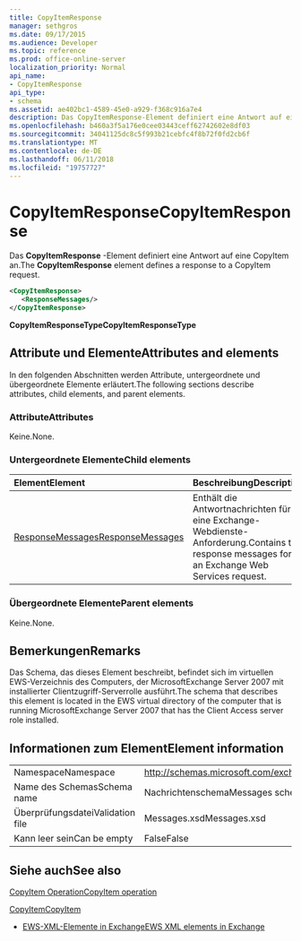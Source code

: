 ```yaml
---
title: CopyItemResponse
manager: sethgros
ms.date: 09/17/2015
ms.audience: Developer
ms.topic: reference
ms.prod: office-online-server
localization_priority: Normal
api_name:
- CopyItemResponse
api_type:
- schema
ms.assetid: ae402bc1-4589-45e0-a929-f368c916a7e4
description: Das CopyItemResponse-Element definiert eine Antwort auf eine CopyItem an.
ms.openlocfilehash: b460a3f5a176e0cee03443ceff62742602e8df03
ms.sourcegitcommit: 34041125dc8c5f993b21cebfc4f8b72f0fd2cb6f
ms.translationtype: MT
ms.contentlocale: de-DE
ms.lasthandoff: 06/11/2018
ms.locfileid: "19757727"
---
```

# <a name="copyitemresponse"></a><span data-ttu-id="b77a7-103">CopyItemResponse</span><span class="sxs-lookup"><span data-stu-id="b77a7-103">CopyItemResponse</span></span>

<span data-ttu-id="b77a7-104">Das **CopyItemResponse** -Element definiert eine Antwort auf eine CopyItem an.</span><span class="sxs-lookup"><span data-stu-id="b77a7-104">The **CopyItemResponse** element defines a response to a CopyItem request.</span></span> 
  
```xml
<CopyItemResponse>
   <ResponseMessages/>
</CopyItemResponse>
```

 <span data-ttu-id="b77a7-105">**CopyItemResponseType**</span><span class="sxs-lookup"><span data-stu-id="b77a7-105">**CopyItemResponseType**</span></span>
## <a name="attributes-and-elements"></a><span data-ttu-id="b77a7-106">Attribute und Elemente</span><span class="sxs-lookup"><span data-stu-id="b77a7-106">Attributes and elements</span></span>

<span data-ttu-id="b77a7-107">In den folgenden Abschnitten werden Attribute, untergeordnete und übergeordnete Elemente erläutert.</span><span class="sxs-lookup"><span data-stu-id="b77a7-107">The following sections describe attributes, child elements, and parent elements.</span></span>
  
### <a name="attributes"></a><span data-ttu-id="b77a7-108">Attribute</span><span class="sxs-lookup"><span data-stu-id="b77a7-108">Attributes</span></span>

<span data-ttu-id="b77a7-109">Keine.</span><span class="sxs-lookup"><span data-stu-id="b77a7-109">None.</span></span>
  
### <a name="child-elements"></a><span data-ttu-id="b77a7-110">Untergeordnete Elemente</span><span class="sxs-lookup"><span data-stu-id="b77a7-110">Child elements</span></span>

|<span data-ttu-id="b77a7-111">**Element**</span><span class="sxs-lookup"><span data-stu-id="b77a7-111">**Element**</span></span>|<span data-ttu-id="b77a7-112">**Beschreibung**</span><span class="sxs-lookup"><span data-stu-id="b77a7-112">**Description**</span></span>|
|:-----|:-----|
|[<span data-ttu-id="b77a7-113">ResponseMessages</span><span class="sxs-lookup"><span data-stu-id="b77a7-113">ResponseMessages</span></span>](responsemessages.md) <br/> |<span data-ttu-id="b77a7-114">Enthält die Antwortnachrichten für eine Exchange-Webdienste-Anforderung.</span><span class="sxs-lookup"><span data-stu-id="b77a7-114">Contains the response messages for an Exchange Web Services request.</span></span>  <br/> |
   
### <a name="parent-elements"></a><span data-ttu-id="b77a7-115">Übergeordnete Elemente</span><span class="sxs-lookup"><span data-stu-id="b77a7-115">Parent elements</span></span>

<span data-ttu-id="b77a7-116">Keine.</span><span class="sxs-lookup"><span data-stu-id="b77a7-116">None.</span></span>
  
## <a name="remarks"></a><span data-ttu-id="b77a7-117">Bemerkungen</span><span class="sxs-lookup"><span data-stu-id="b77a7-117">Remarks</span></span>

<span data-ttu-id="b77a7-118">Das Schema, das dieses Element beschreibt, befindet sich im virtuellen EWS-Verzeichnis des Computers, der MicrosoftExchange Server 2007 mit installierter Clientzugriff-Serverrolle ausführt.</span><span class="sxs-lookup"><span data-stu-id="b77a7-118">The schema that describes this element is located in the EWS virtual directory of the computer that is running MicrosoftExchange Server 2007 that has the Client Access server role installed.</span></span>
  
## <a name="element-information"></a><span data-ttu-id="b77a7-119">Informationen zum Element</span><span class="sxs-lookup"><span data-stu-id="b77a7-119">Element information</span></span>

|||
|:-----|:-----|
|<span data-ttu-id="b77a7-120">Namespace</span><span class="sxs-lookup"><span data-stu-id="b77a7-120">Namespace</span></span>  <br/> |http://schemas.microsoft.com/exchange/services/2006/messages  <br/> |
|<span data-ttu-id="b77a7-121">Name des Schemas</span><span class="sxs-lookup"><span data-stu-id="b77a7-121">Schema name</span></span>  <br/> |<span data-ttu-id="b77a7-122">Nachrichtenschema</span><span class="sxs-lookup"><span data-stu-id="b77a7-122">Messages schema</span></span>  <br/> |
|<span data-ttu-id="b77a7-123">Überprüfungsdatei</span><span class="sxs-lookup"><span data-stu-id="b77a7-123">Validation file</span></span>  <br/> |<span data-ttu-id="b77a7-124">Messages.xsd</span><span class="sxs-lookup"><span data-stu-id="b77a7-124">Messages.xsd</span></span>  <br/> |
|<span data-ttu-id="b77a7-125">Kann leer sein</span><span class="sxs-lookup"><span data-stu-id="b77a7-125">Can be empty</span></span>  <br/> |<span data-ttu-id="b77a7-126">False</span><span class="sxs-lookup"><span data-stu-id="b77a7-126">False</span></span>  <br/> |
   
## <a name="see-also"></a><span data-ttu-id="b77a7-127">Siehe auch</span><span class="sxs-lookup"><span data-stu-id="b77a7-127">See also</span></span>



[<span data-ttu-id="b77a7-128">CopyItem Operation</span><span class="sxs-lookup"><span data-stu-id="b77a7-128">CopyItem operation</span></span>](copyitem-operation.md)
  
[<span data-ttu-id="b77a7-129">CopyItem</span><span class="sxs-lookup"><span data-stu-id="b77a7-129">CopyItem</span></span>](copyitem.md)


- [<span data-ttu-id="b77a7-130">EWS-XML-Elemente in Exchange</span><span class="sxs-lookup"><span data-stu-id="b77a7-130">EWS XML elements in Exchange</span></span>](ews-xml-elements-in-exchange.md)

